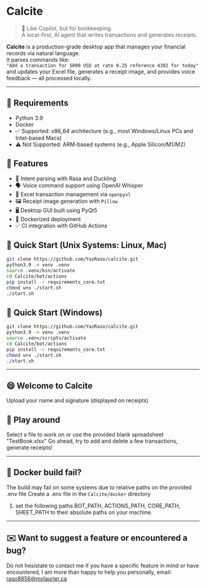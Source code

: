 # Calcite

> 🧮 Like Copilot, but for bookkeeping.  
> A local-first, AI agent that writes transactions and generates receipts.

**Calcite** is a production-grade desktop app that manages your financial records via natural language.  
It parses commands like:  
`"Add a transaction for 5000 USD at rate 0.25 reference 4392 for today"`  
and updates your Excel file, generates a receipt image, and provides voice feedback — all processed locally.

---

## 🧱 Requirements
- Python 3.9
- Docker
- ✅ Supported: x86_64 architecture (e.g., most Windows/Linux PCs and Intel-based Macs)
- ⚠️ Not Supported: ARM-based systems (e.g., Apple Silicon/M1/M2)

## 🔧 Features

- 🧠 Intent parsing with Rasa and Duckling
- 🗣️ Voice command support using OpenAI Whisper
- 🧾 Excel transaction management via `openpyxl`
- 🖼️ Receipt image generation with `Pillow`
- 🖥️ Desktop GUI built using PyQt5
- 🐳 Dockerized deployment
- ✅ CI integration with GitHub Actions

## 🚀 Quick Start (Unix Systems: Linux, Mac)
```bash
git clone https://github.com/YazRaso/calcite.git
python3.9 -m venv .venv
source .venv/bin/activate
cd Calcite/bot/actions
pip install -r requirements_core.txt
chmod u+x ./start.sh
./start.sh
```
## 🚀 Quick Start (Windows)
```bash
git clone https://github.com/YazRaso/calcite.git
python3.9 -m venv .venv
source .venv/scripts/activate
cd Calcite/bot/actions
pip install -r requirements_core.txt
chmod u+x ./start.sh
./start.sh
```

---
## 😄 Welcome to Calcite
Upload your name and signature (displayed on receipts)

## 🛝 Play around
Select a file to work on or use the provided blank spreadsheet "TestBook.xlsx"
Go ahead, try to add and delete a few transactions, generate receipts!

---
## 🐳 Docker build fail?
The build may fail on some systems due to relative paths on the provided .env file
Create a .env file in the ```Calcite/docker``` directory
1. set the following paths BOT_PATH, ACTIONS_PATH, CORE_PATH, SHEET_PATH to their absolute paths on your machine.
---
## ✉️ Want to suggest a feature or encountered a bug?
Do not hesistate to contact me if you have a specific feature in mind or have encountered, I am more than happy to help you personally, email: raso8856@mylaurier.ca






